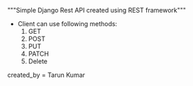 

"""Simple Django Rest API created using REST framework"""

* Client can use following methods:
  1) GET
  2) POST
  3) PUT
  4) PATCH
  5) Delete



created_by = Tarun Kumar
